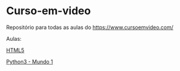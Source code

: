 # <t>Curso-em-video

Repositório para todas as aulas do https://www.cursoemvideo.com/

Aulas:
<p><a href="https://github.com/PisomD/Curso-em-video/tree/master/HTML5/projeto-ola-mundo">HTML5</a></p>
<p><a href="https://github.com/PisomD/Curso-em-video/tree/master/Python3_Mundo1">Python3 - Mundo 1</a></p>
